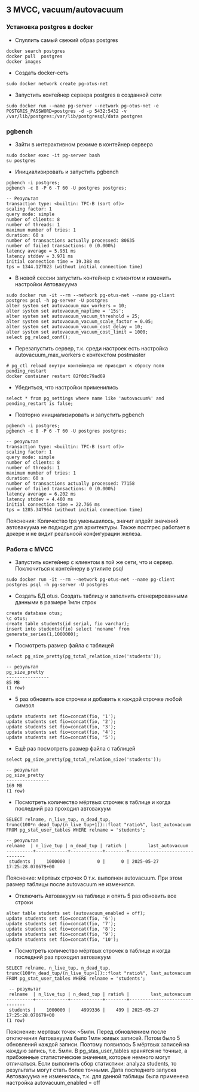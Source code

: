 ## 3 MVCC, vacuum/autovacuum
### Установка postgres в docker
- Спуллить самый свежий образ postgres

```
docker search postgres
docker pull  postgres
docker images
```
- Создать docker-сеть
```
sudo docker network create pg-otus-net
```
- Запустить контейнер сервера postgres в созданной сети
```
sudo docker run --name pg-server --network pg-otus-net -e POSTGRES_PASSWORD=postgres -d -p 5432:5432 -v /var/lib/postgres:/var/lib/postgresql/data postgres
```

### pgbench
- Зайти в интерактивном режиме в контейнер сервера
```
sudo docker exec -it pg-server bash
su postgres
```
- Инициализировать и запустить pgbench
```
pgbench -i postgres;
pgbench -c 8 -P 6 -T 60 -U postgres postgres;

-- Результат
transaction type: <builtin: TPC-B (sort of)>
scaling factor: 1
query mode: simple
number of clients: 8
number of threads: 1
maximum number of tries: 1
duration: 60 s
number of transactions actually processed: 80635
number of failed transactions: 0 (0.000%)
latency average = 5.931 ms
latency stddev = 3.971 ms
initial connection time = 19.388 ms
tps = 1344.127023 (without initial connection time)

```
- В новой сессии запустить контейнер с клиентом и изменить настройки Автовакуума
```
sudo docker run -it --rm --network pg-otus-net --name pg-client postgres psql -h pg-server -U postgres
alter system set autovacuum_max_workers = 10;
alter system set autovacuum_naptime = '15s';
alter system set autovacuum_vacuum_threshold = 25;
alter system set autovacuum_vacuum_scale_factor = 0.05;
alter system set autovacuum_vacuum_cost_delay = 10;
alter system set autovacuum_vacuum_cost_limit = 1000;
select pg_reload_conf();
```
- Перезапустить сервер, т.к. среди настроек есть настройка autovacuum_max_workers c контекстом postmaster
```
# pg_ctl reload внутри контейнера не приводит к сбросу поля pending_restart
docker container restart 82f0dc79ad69
```
- Убедиться, что настройки применились
```
select * from pg_settings where name like 'autovacuum%' and pending_restart is false;
```

- Повторно инициализировать и запустить pgbench
```
pgbench -i postgres;
pgbench -c 8 -P 6 -T 60 -U postgres postgres;

-- результат
transaction type: <builtin: TPC-B (sort of)>
scaling factor: 1
query mode: simple
number of clients: 8
number of threads: 1
maximum number of tries: 1
duration: 60 s
number of transactions actually processed: 77158
number of failed transactions: 0 (0.000%)
latency average = 6.202 ms
latency stddev = 4.400 ms
initial connection time = 22.766 ms
tps = 1285.347964 (without initial connection time)
```

Пояснения: Количество tps уменьшилось, значит апдейт значений автовакуума не подходит для архитектуры. 
Также постгрес работает в докере и не видит реальноой конфигурации железа.

### Работа с MVCC
- Запустить контейнер с клиентом в той же сети, что и сервер. Поключиться к контейнеру в утилите psql
```
sudo docker run -it --rm --network pg-otus-net --name pg-client postgres psql -h pg-server -U postgres
```
- Создать БД otus. Создать таблицу и заполнить сгенерированными данными в размере 1млн строк
```
create database otus;
\c otus;
create table students(id serial, fio varchar);
insert into students(fio) select 'noname' from generate_series(1,1000000);
```
- Посмотреть размер файла с таблицей
```
select pg_size_pretty(pg_total_relation_size('students'));

-- результат
pg_size_pretty
----------------
85 MB
(1 row)
```
- 5 раз обновить все строчки и добавить к каждой строчке любой символ
```
update students set fio=concat(fio, '1');
update students set fio=concat(fio, '2');
update students set fio=concat(fio, '3');
update students set fio=concat(fio, '4');
update students set fio=concat(fio, '5');
```

- Ещё раз посмотреть размер файла с таблицей
```
select pg_size_pretty(pg_total_relation_size('students'));

-- результат
pg_size_pretty
----------------
169 MB
(1 row)
```
- Посмотреть количество мёртвых строчек в таблице и когда последний раз проходил автовакуум
```
SELECT relname, n_live_tup, n_dead_tup, trunc(100*n_dead_tup/(n_live_tup+1))::float "ratio%", last_autovacuum 
FROM pg_stat_user_tables WHERE relname = 'students';

-- результат
relname  | n_live_tup | n_dead_tup | ratio% |        last_autovacuum        
----------+------------+------------+--------+-------------------------------
 students |    1000000 |          0 |      0 | 2025-05-27 17:25:28.070679+00
```
Пояснение: мёртвых строчек 0 т.к. выполнен autovacuum. При этом размер таблицы после autovacuum не изменился.

- Отключить Автовакуум на таблице и опять 5 раз обновить все строки
```
alter table students set (autovacuum_enabled = off);
update students set fio=concat(fio, '6');
update students set fio=concat(fio, '7');
update students set fio=concat(fio, '8');
update students set fio=concat(fio, '9');
update students set fio=concat(fio, '10');
```

- Посмотреть количество мёртвых строчек в таблице и когда последний раз проходил автовакуум
```
SELECT relname, n_live_tup, n_dead_tup, trunc(100*n_dead_tup/(n_live_tup+1))::float "ratio%", last_autovacuum 
FROM pg_stat_user_tables WHERE relname = 'students';

 -- результат
 relname  | n_live_tup | n_dead_tup | ratio% |        last_autovacuum        
----------+------------+------------+--------+-------------------------------
 students |    1000000 |    4999336 |    499 | 2025-05-27 17:25:28.070679+00
(1 row)

```
Пояснение: мертвых точек ~5млн. Перед обновлением после отключения Автовакуума было 1млн живых записей. Потом было 5 обновлений каждой записи.
Поэтому появилось 5 мёртвых записей на каждую запись, т.е. 5млн. В pg_stas_user_tables хранятся не точные, а прибженные статистические значения, которые немного могут отличаться.
Если выполнить сбор статистики: analyza students, то результаты могут стать более точными.
Дата последнего запуска Автовакуума не изменилась, т.к. для данной таблицы была применена настройка autovacuum_enabled = off
